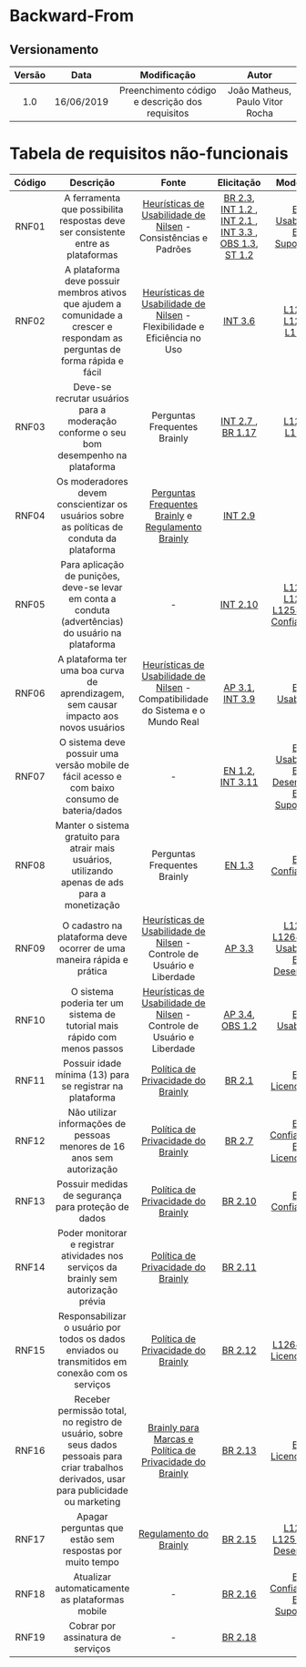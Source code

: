 # Backward-From

## Versionamento

| Versão |   Data    |            Modificação             |       Autor        |
| :----: | :-------: | :--------------------------------: | :----------------: |
|  1.0   | 16/06/2019 | Preenchimento código e descrição dos requisitos | João Matheus, Paulo Vitor Rocha |


# Tabela de requisitos não-funcionais

| Código |   Descrição   |   Fonte   |  Elicitação  |  Modelagem  |
| :----: | :-----------: | :----: | :-----: | :--------------: |
|    RNF01    |       A ferramenta que possibilita respostas deve ser consistente entre as plataformas        |    [Heurísticas de Usabilidade de Nilsen](https://brasil.uxdesign.cc/10-heur%C3%ADsticas-de-nielsen-para-o-design-de-interface-58d782821840) - Consistências e Padrões    |    [BR 2.3](brainstorm.md), [INT 1.2 ](introspeccao.md), [INT 2.1 ](introspeccao.md), [INT 3.3 ](introspeccao.md), [OBS 1.3](observacao.md), [ST 1.2](storytelling.md)     |         [ES - Usabilidade](especificacao_suplementar.md#usabilidade), [ES - Suportability](especificacao_suplementar.md#suportabilidade)         |
|    RNF02    |       A plataforma deve possuir membros ativos que ajudem a comunidade a crescer e respondam as perguntas de forma rápida e fácil        |     [Heurísticas de Usabilidade de Nilsen](https://brasil.uxdesign.cc/10-heur%C3%ADsticas-de-nielsen-para-o-design-de-interface-58d782821840) - Flexibilidade e Eficiência no Uso    |    [INT 3.6 ](introspeccao.md)     |         [L12525](lexicos.md#l12525), [L12576](lexicos.md#l12576), [L12577](lexicos.md#l12577)         |
|    RNF03    |       Deve-se recrutar usuários para a moderação conforme o seu bom desempenho na plataforma        |    Perguntas Frequentes Brainly    |    [INT 2.7 ](introspeccao.md), [BR 1.17](brainstorm.md)     |         [L12660](lexicos.md#l12660), [L12529](lexicos.md#l12529)         |
|    RNF04    |       Os moderadores devem conscientizar os usuários sobre as políticas de conduta da plataforma        |    [Perguntas Frequentes Brainly](https://brainly.com.br/pages/questoes_frequentes) e [Regulamento Brainly](https://brainly.com.br/pages/regulamento)    |    [INT 2.9 ](introspeccao.md)     |                  |
|    RNF05    |       Para aplicação de punições, deve-se levar em conta a conduta (advertências) do usuário na plataforma        |    -    |    [INT 2.10](introspeccao.md)     |         [L12534](lexicos.md#l12534), [L12574](lexicos.md#l12574), [L12531](lexicos.md#l12531), [ES - Confiabilidade](especificacao_suplementar.md#confiabilidade)         |
|    RNF06    |       A plataforma ter uma boa curva de aprendizagem, sem causar impacto aos novos usuários        |    [Heurísticas de Usabilidade de Nilsen](https://brasil.uxdesign.cc/10-heur%C3%ADsticas-de-nielsen-para-o-design-de-interface-58d782821840) - Compatibilidade do Sistema e o Mundo Real    |    [AP 3.1](analise_protocolo.md), [INT 3.9 ](introspeccao.md)    |         [ES - Usabilidade](especificacao_suplementar.md#usabilidade)         |
|    RNF07    |       O sistema deve possuir uma versão mobile de fácil acesso e com baixo consumo de bateria/dados        |    -    |    [EN 1.2](entrevista.md), [INT 3.11](introspeccao.md)     |         [ES - Usabilidade](especificacao_suplementar.md#usabilidade), [ES - Desempenho](especificacao_suplementar.md#desempenho),  [ES - Suportability](especificacao_suplementar.md#suportabilidade)         |
|    RNF08    |       Manter o sistema gratuito para atrair mais usuários, utilizando apenas de ads para a monetização        |    Perguntas Frequentes Brainly    |    [EN 1.3](entrevista.md)     |     [ES - Confiabilidade](especificacao_suplementar.md#confiabilidade)         |
|    RNF09    |       O cadastro na plataforma deve ocorrer de uma maneira rápida e prática        |    [Heurísticas de Usabilidade de Nilsen](https://brasil.uxdesign.cc/10-heur%C3%ADsticas-de-nielsen-para-o-design-de-interface-58d782821840) - Controle de Usuário e Liberdade    |    [AP 3.3](analise_protocolo.md)     |         [L12647](lexicos.md#l12647), [L12649](lexicos.md#l12649), [ES - Usabilidade](especificacao_suplementar.md#usabilidade), [ES - Desempenho](especificacao_suplementar.md#desempenho)         |
|    RNF10    |       O sistema poderia ter um sistema de tutorial mais rápido com menos passos        |    [Heurísticas de Usabilidade de Nilsen](https://brasil.uxdesign.cc/10-heur%C3%ADsticas-de-nielsen-para-o-design-de-interface-58d782821840) - Controle de Usuário e Liberdade    |    [AP 3.4](analise_protocolo.md), [OBS 1.2 ](observacao.md)    |         [ES - Usabilidade](especificacao_suplementar.md#usabilidade)         |
|    RNF11    |       Possuir idade mínima (13) para se registrar na plataforma        |    [Política de Privacidade do Brainly](https://brainly.com.br/pages/privacy_policy)    |    [BR 2.1 ](brainstorm.md)    |          [ES - Licenciamento](especificacao_suplementar.md#rl1)         |
|    RNF12    |       Não utilizar informações de pessoas menores de 16 anos sem autorização        |    [Política de Privacidade do Brainly](https://brainly.com.br/pages/privacy_policy)    |    [BR 2.7 ](brainstorm.md)    |         [ES - Confiabilidade](especificacao_suplementar.md#confiabilidade),  [ES - Licenciamento](especificacao_suplementar.md#rl1)         |
|    RNF13    |       Possuir medidas de segurança para proteção de dados        |    [Política de Privacidade do Brainly](https://brainly.com.br/pages/privacy_policy)    |    [BR 2.10](brainstorm.md)     |         [ES - Confiabilidade](especificacao_suplementar.md#confiabilidade)         |
|    RNF14    |       Poder monitorar e registrar atividades nos serviços da brainly sem autorização prévia        |    [Política de Privacidade do Brainly](https://brainly.com.br/pages/privacy_policy)    |    [BR 2.11](brainstorm.md)     |                  |
|    RNF15    |       Responsabilizar o usuário por todos os dados enviados ou transmitidos em conexão com os serviços        |    [Política de Privacidade do Brainly](https://brainly.com.br/pages/privacy_policy)    |    [BR 2.12](brainstorm.md)     |         [L12646](lexicos.md#l12646),  [ES - Licenciamento](especificacao_suplementar.md#rl1)         |
|    RNF16    |       Receber permissão total, no registro de usuário, sobre seus dados pessoais para criar trabalhos derivados, usar para publicidade ou marketing        |    [Brainly para Marcas e Política de Privacidade do Brainly](https://brainly.com.br/pages/privacy_policy)    |    [BR 2.13](brainstorm.md)     |          [ES - Licenciamento](especificacao_suplementar.md#rl1)         |
|    RNF17    |       Apagar perguntas que estão sem respostas por muito tempo        |    [Regulamento do Brainly](https://brainly.com.br/pages/regulamento)    |    [BR 2.15](brainstorm.md)     |         [L12510](lexicos.md#l12510), [L12519](lexicos.md#l12519), [ES - Desempenho](especificacao_suplementar.md#desempenho)         |
|    RNF18    |       Atualizar automaticamente as plataformas mobile        |    -    |    [BR 2.16](brainstorm.md)     |         [ES - Confiabilidade](especificacao_suplementar.md#confiabilidade),  [ES - Suportability](especificacao_suplementar.md#suportabilidade)        |
|    RNF19    |       Cobrar por assinatura de serviços        |    -    |    [BR 2.18](brainstorm.md)     |         -         |